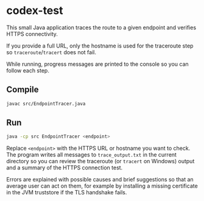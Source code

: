 # codex-test

This small Java application traces the route to a given endpoint and verifies HTTPS connectivity.

If you provide a full URL, only the hostname is used for the traceroute step so
`traceroute`/`tracert` does not fail.

While running, progress messages are printed to the console so you can follow
each step.



## Compile

```bash
javac src/EndpointTracer.java
```

## Run

```bash
java -cp src EndpointTracer <endpoint>
```

Replace `<endpoint>` with the HTTPS URL or hostname you want to check. The program writes all messages to `trace_output.txt` in the current directory so you can review the traceroute (or `tracert` on Windows) output and a summary of the HTTPS connection test.

Errors are explained with possible causes and brief suggestions so that an
average user can act on them, for example by installing a missing certificate in
the JVM truststore if the TLS handshake fails.


